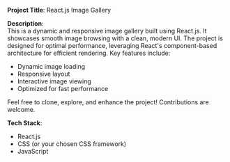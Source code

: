 
**Project Title**: React.js Image Gallery

**Description**:  
This is a dynamic and responsive image gallery built using React.js. It showcases smooth image browsing with a clean, modern UI. The project is designed for optimal performance, leveraging React's component-based architecture for efficient rendering. Key features include:

- Dynamic image loading
- Responsive layout
- Interactive image viewing
- Optimized for fast performance

Feel free to clone, explore, and enhance the project! Contributions are welcome.

**Tech Stack**:  
- React.js  
- CSS (or your chosen CSS framework)  
- JavaScript

